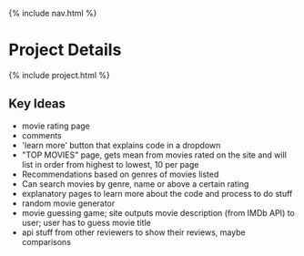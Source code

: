 {% include nav.html %}

# Project Details

{% include project.html %}

## Key Ideas

- movie rating page
- comments
- 'learn more' button that explains code in a dropdown
- "TOP MOVIES" page, gets mean from movies rated on the site and will list in order from highest to lowest, 10 per page
- Recommendations based on genres of movies listed
- Can search movies by genre, name or above a certain rating
- explanatory pages to learn more about the code and process to do stuff
- random movie generator
- movie guessing game; site outputs movie description (from IMDb API) to user; user has to guess movie title
- api stuff from other reviewers to show their reviews, maybe comparisons
